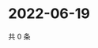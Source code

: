 # 2022-06-19

共 0 条

<!-- BEGIN WEIBO -->
<!-- 最后更新时间 Sun Jun 19 2022 23:15:09 GMT+0800 (China Standard Time) -->

<!-- END WEIBO -->
